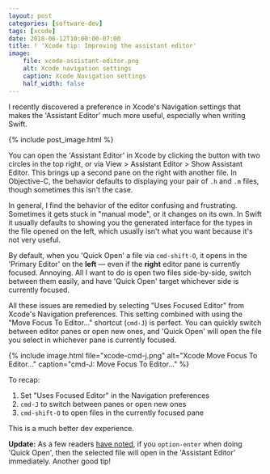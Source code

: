 ```yaml
---
layout: post
categories: [software-dev]
tags: [xcode]
date: 2018-06-12T10:00:00-07:00
title: ! 'Xcode tip: Improving the assistant editor'
image:
    file: xcode-assistant-editor.png
    alt: Xcode navigation settings
    caption: Xcode Navigation settings
    half_width: false
---
```


I recently discovered a preference in Xcode's Navigation settings that makes the 'Assistant Editor' much more useful, especially when writing Swift.

<!--excerpt-->

{% include post_image.html %}

You can open the 'Assistant Editor' in Xcode by clicking the button with two circles in the top right, or via View > Assistant Editor > Show Assistant Editor. This brings up a second pane on the right with another file. In Objective-C, the behavior defaults to displaying your pair of `.h` and `.m` files, though sometimes this isn't the case.

In general, I find the behavior of the editor confusing and frustrating. Sometimes it gets stuck in "manual mode", or it changes on its own. In Swift it usually defaults to showing you the generated interface for the types in the file opened on the left, which usually isn't what you want because it's not very useful.

By default, when you 'Quick Open' a file via `cmd-shift-O`, it opens in the 'Primary Editor' on the **left** &mdash; even if the **right** editor pane is currently focused. Annoying. All I want to do is open two files side-by-side, switch between them easily, and have 'Quick Open' target whichever side is currently focused.

All these issues are remedied by selecting "Uses Focused Editor" from Xcode's Navigation preferences. This setting combined with using the "Move Focus To Editor..." shortcut (`cmd-J`) is perfect. You can quickly switch between editor panes or open new ones, and 'Quick Open' will open the file you select in whichever pane is currently focused.

{% include image.html
    file="xcode-cmd-j.png"
    alt="Xcode Move Focus To Editor..."
    caption="cmd-J: Move Focus To Editor..."
%}

To recap:

1. Set "Uses Focused Editor" in the Navigation preferences
2. `cmd-J` to switch between panes or open new ones
3. `cmd-shift-O` to open files in the currently focused pane

This is a much better dev experience.

**Update:** As a few readers [have noted](https://github.com/jessesquires/jessesquires.com/issues/79), if you `option-enter` when doing 'Quick Open', then the selected file will open in the 'Assistant Editor' immediately. Another good tip!
